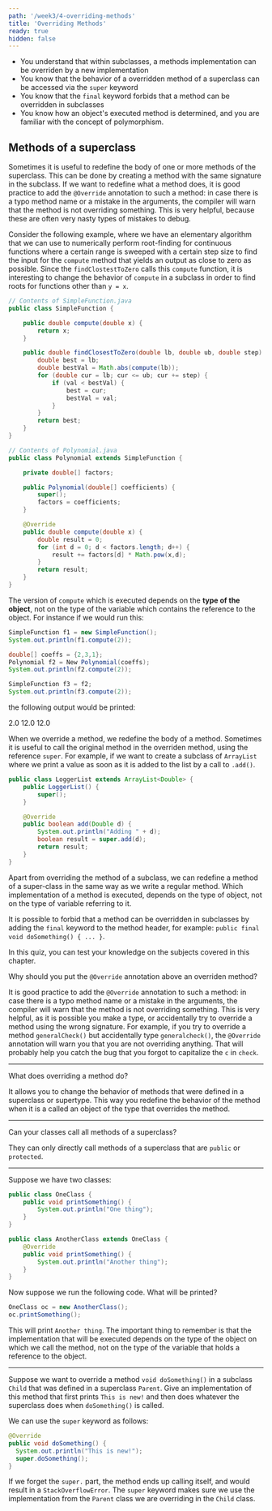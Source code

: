 ```yaml
---
path: '/week3/4-overriding-methods'
title: 'Overriding Methods'
ready: true
hidden: false
---
```


<text-box variant='learningObjectives' name='Learning Objectives'>

- You understand that within subclasses, a methods implementation can be overriden by a new implementation
- You know that the behavior of a overridden method of a superclass can be accessed via the `super` keyword
- You know that the `final` keyword forbids that a method can be overridden in subclasses
- You know how an object's executed method is determined, and you are familiar with the concept of polymorphism.

</text-box>

## Methods of a superclass
Sometimes it is useful to redefine the body of one or more methods of the superclass.
This can be done by creating a method with the same signature in the subclass. If we
want to redefine what a method does, it is good practice to add the
`@Override` annotation to such a method: in case there is a typo method name or
a mistake in the arguments, the compiler will warn that the method is not
overriding something. This is very helpful, because these are often very nasty
types of mistakes to debug.

Consider the following example, where we have an elementary algorithm
that we can use to numerically perform root-finding for continuous functions where
a certain range is sweeped with a certain step size to find the input for the
`compute` method that yields an output as close to zero as possible.
Since the `findClostestToZero` calls this `compute` function, it is interesting
to change the behavior of `compute` in a subclass in order to find roots for
functions other than `y = x`.

```java
// Contents of SimpleFunction.java
public class SimpleFunction {

    public double compute(double x) {
        return x;
    }

    public double findClosestToZero(double lb, double ub, double step) {
        double best = lb;
        double bestVal = Math.abs(compute(lb));
        for (double cur = lb; cur <= ub; cur += step) {
            if (val < bestVal) {
                best = cur;
                bestVal = val;
            }
        }
        return best;
    }
}

// Contents of Polynomial.java
public class Polynomial extends SimpleFunction {

    private double[] factors;

    public Polynomial(double[] coefficients) {
        super();
        factors = coefficients;
    }

    @Override
    public double compute(double x) {
        double result = 0;
        for (int d = 0; d < factors.length; d++) {
            result += factors[d] * Math.pow(x,d);
        }
        return result;
    }
}
```

The version of `compute` which is executed depends on the **type of the object**, not on the type of the variable which contains the reference to the object.
For instance if we would run this:
```java
SimpleFunction f1 = new SimpleFunction();
System.out.println(f1.compute(2));

double[] coeffs = {2,3,1};
Polynomial f2 = New Polynomial(coeffs);
System.out.println(f2.compute(2));

SimpleFunction f3 = f2;
System.out.println(f3.compute(2));
```

the following output would be printed:

<sample-output>
2.0
12.0
12.0
</sample-output>

When we override a method, we redefine the body of a method. Sometimes it is useful to call the original method in the overriden method,
using the reference `super`. For example, if we want to create a subclass of `ArrayList` where we print a value as soon as it is added
to the list by a call to `.add()`.

```java
public class LoggerList extends ArrayList<Double> {
    public LoggerList() {
        super();
    }

    @Override
    public boolean add(Double d) {
        System.out.println("Adding " + d);
        boolean result = super.add(d);
        return result;
    }
}
```

Apart from overriding the method of a subclass, we can redefine a method of a super-class in the same way as we write a regular method.
Which implementation of a method is executed, depends on the type of object, not on the type of variable referring to it.

It is possible to forbid that a method can be overridden in subclasses by adding the `final` keyword to the method header,
for example: `public final void doSomething() { ... }`.

<Exercise title="Test your knowledge">

In this quiz, you can test your knowledge on the subjects covered in this chapter.

Why should you put the `@Override` annotation above an overriden method?

<Solution>

It is good practice to add the `@Override` annotation to such a method: in case there is a typo method name or a mistake in the arguments, the compiler will warn that the method is not overriding something. This is very helpful, as it is possible you
make a type, or accidentally try to override a method using the wrong signature. For example, if you try to override a method `generalCheck()` but accidentally type `generalcheck()`, the `@Override` annotation will warn you that you are not overriding
anything. That will probably help you catch the bug that you forgot to capitalize the `c` in `check`.

</Solution>

---

What does overriding a method do?

<Solution>

It allows you to change the behavior of methods that were defined in a superclass or supertype. This way you redefine the behavior of the method when it is a called an object of the type that overrides the method.

</Solution>

---

Can your classes call all methods of a superclass?

<Solution>

They can only directly call methods of a superclass that are `public` or `protected`.

</Solution>

---

Suppose we have two classes:

```java
public class OneClass {
    public void printSomething() {
        System.out.println("One thing");
    }
}

public class AnotherClass extends OneClass {
    @Override
    public void printSomething() {
        System.out.println("Another thing");
    }
}
```

Now suppose we run the following code. What will be printed?

```java
OneClass oc = new AnotherClass();
oc.printSomething();
```

<Solution>

This will print `Another thing`. The important thing to remember is
that the implementation that will be executed depends on the type of
the object on which we call the method, not on the type of the variable
that holds a reference to the object.

</Solution>

---

Suppose we want to override a method `void doSomething()` in a subclass `Child` that was
defined in a superclass `Parent`. Give an implementation of this method that first prints
`This is new!` and then does whatever the superclass does when `doSomething()`
is called.

<Solution>

We can use the `super` keyword as follows:

```java
@Override
public void doSomething() {
  System.out.println("This is new!");
  super.doSomething();
}
```

If we forget the `super.` part, the method ends up calling itself, and would
result in a `StackOverflowError`. The `super` keyword makes sure we use the
implementation from the `Parent` class we are overriding in the `Child` class.

</Solution>

</Exercise>
